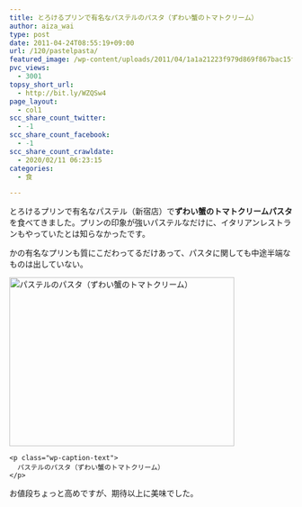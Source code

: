 ```yaml
---
title: とろけるプリンで有名なパステルのパスタ（ずわい蟹のトマトクリーム）
author: aiza_wai
type: post
date: 2011-04-24T08:55:19+09:00
url: /120/pastelpasta/
featured_image: /wp-content/uploads/2011/04/1a1a21223f979d869f867bac15fc5774.png
pvc_views:
  - 3001
topsy_short_url:
  - http://bit.ly/WZQSw4
page_layout:
  - col1
scc_share_count_twitter:
  - -1
scc_share_count_facebook:
  - -1
scc_share_count_crawldate:
  - 2020/02/11 06:23:15
categories:
  - 食

---
```

とろけるプリンで有名なパステル（新宿店）で**ずわい蟹のトマトクリームパスタ**を食べてきました。プリンの印象が強いパステルなだけに、イタリアンレストランもやっていたとは知らなかったです。

<!--more-->

かの有名なプリンも質にこだわってるだけあって、パスタに関しても中途半端なものは出していない。

<div class="photo al-c m10-t m10-b">
  <div style="width: 410px" class="wp-caption aligncenter">
    <img class="attachment-medium" title="image_12" src="https://mujiota.com/wp-content/uploads/2011/04/image_12-400x300.jpg" alt="パステルのパスタ（ずわい蟹のトマトクリーム）" width="400" height="300" />
    
    <p class="wp-caption-text">
      パステルのパスタ（ずわい蟹のトマトクリーム）
    </p>
  </div>
</div>

お値段ちょっと高めですが、期待以上に美味でした。

<div class="photo-end">
</div>